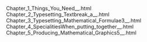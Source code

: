 Chapter_1_Things_You_Need__.html
Chapter_2_Typesetting_Textbreak_a__.html
Chapter_3_Typesetting_Mathematical_Formulae3__.html
Chapter_4_SpecialitiesWhen_putting_together__.html
Chapter_5_Producing_Mathematical_Graphics5__.html
